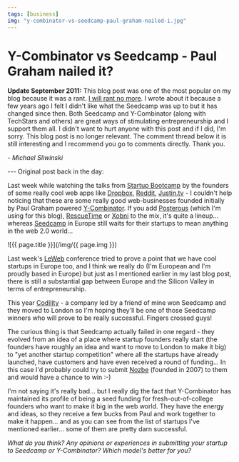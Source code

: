 ```yaml
---
tags: [business]
img: "y-combinator-vs-seedcamp-paul-graham-nailed-i.jpg"
---
```


# Y-Combinator vs Seedcamp - Paul Graham nailed it?


**Update September 2011:** This blog post was one of the most popular on my blog because it was a rant. [I will rant no more](/rant-no-more). I wrote about it because a few years ago I felt I didn't like what the Seedcamp was up to but it has changed since then. Both Seedcamp and Y-Combinator (along with TechStars and others) are great ways of stimulating entrepreneurship and I support them all. I didn't want to hurt anyone with this post and if I did, I'm sorry. This blog post is no longer relevant. The comment thread below it is still interesting and I recommend you go to comments directly. Thank you.

_- Michael Sliwinski_

--- Original post back in the day:

Last week while watching the talks from [Startup Bootcamp](http://startupbootcamp.mit.edu/) by the founders of some really cool web apps like [Dropbox](http://dropbox.com), [Reddit](http://reddit.com), [Justin.tv](http://justin.tv) - I couldn't help noticing that these are some really good web-businesses founded initially by Paul Graham powered [Y-Combinator](http://ycombinator.com/). If you add [Posterous](http://posterous.com) (which I'm using for this blog), [RescueTime](http://rescuetime.com) or [Xobni](http://xobni.com) to the mix, it's quite a lineup... whereas [Seedcamp](http://seedcamp.com) in Europe still waits for their startups to mean anything in the web 2.0 world...

<!--More-->

![{{ page.title }}](/img/{{ page.img }})

Last week's [LeWeb](http://leweb.net) conference tried to prove a point that we have cool startups in Europe too, and I think we really do (I'm European and I'm proudly based in Europe) but just as I mentioned earlier in my last blog post, there is still a substantial gap between Europe and the Silicon Valley in terms of entrepreneurship.

This year [Codility](http://codility.com) - a company led by a friend of mine won Seedcamp and they moved to London so I'm hoping they'll be one of those Seedcamp winners who will prove to be really successful. Fingers crossed guys!

The curious thing is that Seedcamp actually failed in one regard - they evolved from an idea of a place where startup founders really start (the founders have roughly an idea and want to move to London to make it big) to "yet another startup competition" where all the startups have already launched, have customers and have even received a round of funding... In this case I'd probably could try to submit [Nozbe][n] (founded in 2007) to them and would have a chance to win :-)

I'm not saying it's really bad... but I really dig the fact that Y-Combinator has maintained its profile of being a seed funding for fresh-out-of-college founders who want to make it big in the web world. They have the energy and ideas, so they receive a few bucks from Paul and work together to make it happen... and as you can see from the list of startups I've mentioned earlier... some of them are pretty darn successful.

_What do you think? Any opinions or experiences in submitting your startup to Seedcamp or Y-Combinator? Which model's better for you?_


[n]: https://michael.gratis/nozbe